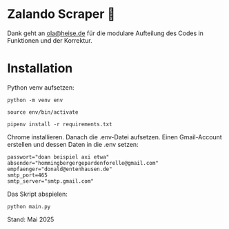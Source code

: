 # Zalando Scraper 👟 
Dank geht an ola@heise.de für die modulare Aufteilung des Codes in Funktionen und der Korrektur.

# Installation
Python venv aufsetzen:
```
python -m venv env

source env/bin/activate

pipenv install -r requirements.txt
```

Chrome installieren. Danach die .env-Datei aufsetzen. Einen Gmail-Account erstellen und dessen Daten in die .env setzen:
```
passwort="doan beispiel axi etwa"
absender="hommingbergergepardenforelle@gmail.com"
empfaenger="donald@entenhausen.de"
smtp_port=465
smtp_server="smtp.gmail.com"
```

Das Skript abspielen:
```
python main.py

```
Stand: Mai 2025

